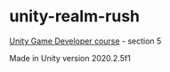 # unity-realm-rush
[Unity Game Developer course](https://relxlearning.udemy.com/course/unitycourse2/) - section 5

Made in Unity version 2020.2.5f1
